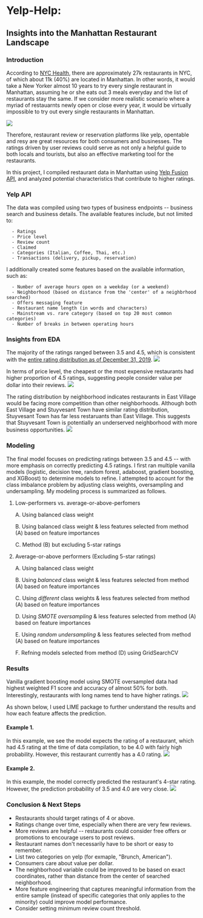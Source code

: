 # Yelp-Help:
## Insights into the Manhattan Restaurant Landscape

### Introduction
According to [NYC Health](https://a816-health.nyc.gov/ABCEatsRestaurants/#/Search), there are approximately 27k restaurants in NYC, of which about 11k (40%) are located in Manhattan.
In other words, it would take a New Yorker almost 10 years to try every single restaurant in Manhattan, assuming he or she eats out 3 meals everyday and the list of restaurants stay the same. If we consider more realistic scenario where a myriad of restauarnts newly open or close every year, it would be virtually impossible to try out every single restaurants in Manhattan.

![](https://github.com/wendysjkim/yelp-ratings/blob/master/Images/NYRestaurants.png)

Therefore, restaurant review or reservation platforms like yelp, opentable and resy are great resources for both consumers and businesses. The ratings driven by user reviews could serve as not only a helpful guide to both locals and tourists, but also an effective marketing tool for the restaurants.

In this project, I compiled restaurant data in Manhattan using [Yelp Fusion API](https://www.yelp.com/developers/documentation/v3/get_started), and analyzed potential characteristics that contribute to higher ratings.

### Yelp API
The data was compiled using two types of business endpoints -- business search and business details. The available features include, but not limited to:

      - Ratings
      - Price level
      - Review count
      - Claimed
      - Categories (Italian, Coffee, Thai, etc.)
      - Transactions (delivery, pickup, reservation)

I additionally created some features based on the available information, such as:

      - Number of average hours open on a weekday (or a weekend)
      - Neighborhood (based on distance from the 'center' of a neighbrhood searched)
      - Offers messaging feature
      - Restaurant name length (in words and characters)
      - Mainstream vs. rare category (based on top 20 most common categories)
      - Number of breaks in between operating hours
 
### Insights from EDA

The majority of the ratings ranged between 3.5 and 4.5, which is consistent with the [entire rating distribution as of December 31, 2019](https://www.yelp-press.com/company/fast-facts/default.aspx).
![](https://github.com/wendysjkim/yelp-ratings/blob/master/Images/RatingsDistribution.png)

In terms of price level, the cheapest or the most expensive restaurants had higher proportion of 4.5 ratings, suggesting people consider value per dollar into their reviews. 
![](https://github.com/wendysjkim/yelp-ratings/blob/master/Images/RatingByPrice.png)

The rating distribution by neighborhood indicates restaurants in East Village would be facing more competition than other neighborhoods. Although both East Village and Stuyvesant Town have similar rating distribution, Stuyvesant Town has far less restaruants than East Village. This suggests that Stuyvesant Town is potentially an underserved neighborhood with more business opportunities. 
![](https://github.com/wendysjkim/yelp-ratings/blob/master/Images/Neighborhood.png)


### Modeling
The final model focuses on predicting ratings between 3.5 and 4.5 -- with more emphasis on correctly predicting 4.5 ratings. 
I first ran multiple vanilla models (logistic, decision tree, random forest, adaboost, gradient boosting, and XGBoost) to determine models to refine. 
I attempted to account for the class imbalance problem by adjusting class weights, oversampling and undersampling. My modeling process is summarized as follows.   

1. Low-performers vs. average-or-above-perfomers
  
    A. Using balanced class weight
  
    B. Using balanced class weight & less features selected from method (A) based on feature importances
  
    C. Method (B) but excluding 5-star ratings



2. Average-or-above performers (Excluding 5-star ratings)
  
    A. Using balanced class weight
  
    B. Using *balanced* class weight & less features selected from method (A) based on feature importances
  
    C. Using *different* class weights & less features selected from method (A) based on feature importances
    
    D. Using *SMOTE oversampling* & less features selected from method (A) based on feature importances
    
    E. Using *random undersampling* & less features selected from method (A) based on feature importances
    
    F. Refning models selected from method (D) using GridSearchCV
    
 
### Results
Vanilla gradient boosting model using SMOTE oversampled data had highest weighted F1 score and accuracy of almost 50% for both.
Interestingly, restaurants with long names tend to have higher ratings. 
![](https://github.com/wendysjkim/yelp-ratings/blob/master/Images/results.png)

As shown below, I used LIME package to further understand the results and how each feature affects the prediction.

#### Example 1.

In this example, we see the model expects the rating of a restaurant, which had 4.5 rating at the time of data compilation, to be 4.0 with fairly high probability.
However, this restaurant currently has a 4.0 rating.
![](https://github.com/wendysjkim/yelp-ratings/blob/master/Images/LimeEx1.png)

#### Example 2.

In this example, the model correctly predicted the restaurant's 4-star rating. However, the prediction probability of 3.5 and 4.0 are very close.
![](https://github.com/wendysjkim/yelp-ratings/blob/master/Images/LimeEx2.png)

### Conclusion & Next Steps

- Restaurants should target ratings of 4 or above.
- Ratings change over time, especially when there are very few reviews.
- More reviews are helpful -- restaurants could consider free offers or promotions to encourage users to post reviews.
- Restaurant names don't necessarily have to be short or easy to remember.
- List two categories on yelp (for exmaple, "Brunch, American").
- Consumers care about value per dollar.
- The neighborhood variable could be improved to be based on exact coordinates, rather than distance from the center of searched neighborhood. 
- More feature engineering that captures meaningful information from the entire sample (instead of specific categories that only applies to the minority)
could improve model performance.
- Consider setting minimum review count threshold.



